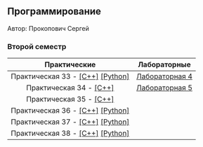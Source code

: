 ## Программирование

Автор: Прокопович Сергей
### Второй семестр

|  Практические   | Лабораторные |
|:-----------------------:|:---------------------:|
| Практическая 33 - [[C++]](./Practice/33/C++/) [[Python]](./Practice/33/Python/) | [Лабораторная 4](./Lab/04) |
|   Практическая 34 - [[C++]](./Practice/34/C++/)   |[Лабораторная 5](./Lab/05)|
|Практическая 35 - [[C++]](./Practice/35/C++/)||
|Практическая 36 -  [[C++]](./Practice/36/C++/)  [[Python]](./Practice/36/Python/) ||
|Практическая 37 -  [[C++]](./Practice/37/C++/)  [[Python]](./Practice/37/Python/) ||
|Практическая 38 -  [[C++]](./Practice/38/C++/)  [[Python]](./Practice/38/Python/) ||

